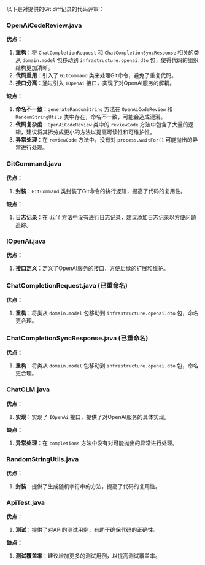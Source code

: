 以下是对提供的Git diff记录的代码评审：

### OpenAiCodeReview.java

**优点：**
1. **重构**：将 `ChatCompletionRequest` 和 `ChatCompletionSyncResponse` 相关的类从 `domain.model` 包移动到 `infrastructure.openai.dto` 包，使得代码的组织结构更加清晰。
2. **代码重用**：引入了 `GitCommand` 类来处理Git命令，避免了重复代码。
3. **接口分离**：通过引入 `IOpenAi` 接口，实现了对OpenAI服务的解耦。

**缺点：**
1. **命名不一致**：`generateRandomString` 方法在 `OpenAiCodeReview` 和 `RandomStringUtils` 类中存在，命名不一致，可能会造成混淆。
2. **代码复杂度**：`OpenAiCodeReview` 类中的 `reviewCode` 方法中包含了大量的逻辑，建议将其拆分成更小的方法以提高可读性和可维护性。
3. **异常处理**：在 `reviewCode` 方法中，没有对 `process.waitFor()` 可能抛出的异常进行处理。

### GitCommand.java

**优点：**
1. **封装**：`GitCommand` 类封装了Git命令的执行逻辑，提高了代码的复用性。

**缺点：**
1. **日志记录**：在 `diff` 方法中没有进行日志记录，建议添加日志记录以方便问题追踪。

### IOpenAi.java

**优点：**
1. **接口定义**：定义了OpenAI服务的接口，方便后续的扩展和维护。

### ChatCompletionRequest.java (已重命名)

**优点：**
1. **重构**：将类从 `domain.model` 包移动到 `infrastructure.openai.dto` 包，命名更合理。

### ChatCompletionSyncResponse.java (已重命名)

**优点：**
1. **重构**：将类从 `domain.model` 包移动到 `infrastructure.openai.dto` 包，命名更合理。

### ChatGLM.java

**优点：**
1. **实现**：实现了 `IOpenAi` 接口，提供了对OpenAI服务的具体实现。

**缺点：**
1. **异常处理**：在 `completions` 方法中没有对可能抛出的异常进行处理。

### RandomStringUtils.java

**优点：**
1. **封装**：提供了生成随机字符串的方法，提高了代码的复用性。

### ApiTest.java

**优点：**
1. **测试**：提供了对API的测试用例，有助于确保代码的正确性。

**缺点：**
1. **测试覆盖率**：建议增加更多的测试用例，以提高测试覆盖率。